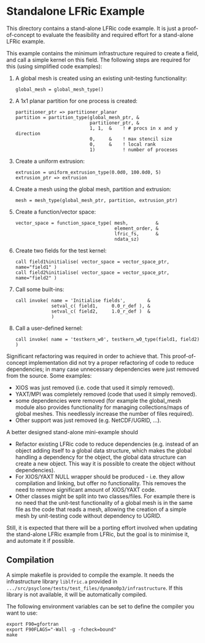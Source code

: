 # Standalone LFRic Example

This directory contains a stand-alone LFRic code example.
It is just a proof-of-concept to evaluate the feasibility and
required effort for a stand-alone LFRic example.

This example contains the minimum infrastructure required to create
a field, and call a simple kernel on this field. The following 
steps are required for this (using simplified code examples):

1) A global mesh is created using an existing unit-testing functionality:
    ```
    global_mesh = global_mesh_type()
    ```
   
2) A 1x1 planar partition for one process is created:
    ```
    partitioner_ptr => partitioner_planar
    partition = partition_type(global_mesh_ptr, &
                               partitioner_ptr, &
                               1, 1,  &    ! # procs in x and y direction
                               0,     &    ! max stencil size
                               0,     &    ! local rank
                               1)          ! number of proceses
    ```

3) Create a uniform extrusion:
    ```
    extrusion = uniform_extrusion_type(0.0d0, 100.0d0, 5)
    extrusion_ptr => extrusion
    ```

4) Create a mesh using the global mesh, partition and extrusion:
    ```
    mesh = mesh_type(global_mesh_ptr, partition, extrusion_ptr)
    ```

5) Create a function/vector space:
    ```
    vector_space = function_space_type( mesh,          &
                                        element_order, &
                                        lfric_fs,      &
                                        ndata_sz)
    ```

6) Create two fields for the test kernel:
    ```
    call field1%initialise( vector_space = vector_space_ptr, name="field1" )
    call field2%initialise( vector_space = vector_space_ptr, name="field2" )
    ```

7) Call some built-ins:
    ```
    call invoke( name = 'Initialise fields',        &
                 setval_c( field1,     0.0_r_def ), &
                 setval_c( field2,     1.0_r_def )  &
                 )
    ```

8) Call a user-defined kernel:
    ```
    call invoke( name = 'testkern_w0', testkern_w0_type(field1, field2) )
    ```

Significant refactoring was required in order to achieve that. This
proof-of-concept implementation did not try a proper refactoring of
code to reduce dependencies; in many case unnecessary dependencies
were just removed from the source. Some examples:
- XIOS was just removed (i.e. code that used it simply removed).
- YAXT/MPI was completely removed (code that used it simply removed).
- some dependencies were removed (for example the global_mesh module
  also provides functionality for managing collections/maps of 
  global meshes. This needlessly increase the number of files required).
- Other support was just removed (e.g. NetCDF/UGRID, ...).

A better designed stand-alone mini-example should
- Refactor existing LFRic code to reduce dependencies
  (e.g. instead of an object adding itself to a global data structure,
  which makes the global handling a dependency for the object,
  the global data structure can create a new object. This way
  it is possible to create the object without dependencies).
- For XIOS/YAXT NULL wrapper should be produced - i.e. they allow
  compilation and linking, but offer no functionality. This removes
  the need to remove significant amount of XIOS/YAXT code.
- Other classes might be split into two classes/files. For example
  there is no need that the unit-test functionality of a global
  mesh is in the same file as the code that reads a mesh, allowing
  the creation of a simple mesh by unit-testing code without
  dependency to UGRID.

Still, it is expected that there will be a porting effort involved
when updating the stand-alone LFRic example from LFRic, but the goal
is to minimise it, and automate it if possible.

## Compilation
A simple makefile is provided to compile the example. It needs the
infrastructure library ``liblfric.a`` provided in
``.../src/psyclone/tests/test_files/dynamo0p3/infrastructure``. If
this library is not available, it will be automatically compiled.

The following environment variables can be set to define the compiler
you want to use:
```
export F90=gfortran
export F90FLAGS="-Wall -g -fcheck=bound"
make
```